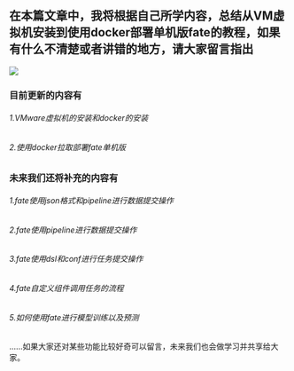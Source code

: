 ## 在本篇文章中，我将根据自己所学内容，总结从VM虚拟机安装到使用docker部署单机版fate的教程，如果有什么不清楚或者讲错的地方，请大家留言指出
<img src="https://cdn.jsdelivr.net/gh/sun0225SUN/sun0225SUN/assets/images/icon.png" /></div>
</div>

### 目前更新的内容有

###### 1.VMware虚拟机的安装和docker的安装

###### 2.使用docker拉取部署fate单机版

### 未来我们还将补充的内容有

###### 1.fate使用json格式和pipeline进行数据提交操作

###### 2.fate使用pipeline进行数据提交操作

###### 3.fate使用dsl和conf进行任务提交操作

###### 4.fate自定义组件调用任务的流程

###### 5.如何使用fate进行模型训练以及预测

......如果大家还对某些功能比较好奇可以留言，未来我们也会做学习并共享给大家。
